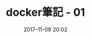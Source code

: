 ---
layout: post
title: 'docker筆記 - 01'
tags: ["docker"]
date: 2017-11-09 20:02
comments: true
categories: 
- "學習筆記"
---
